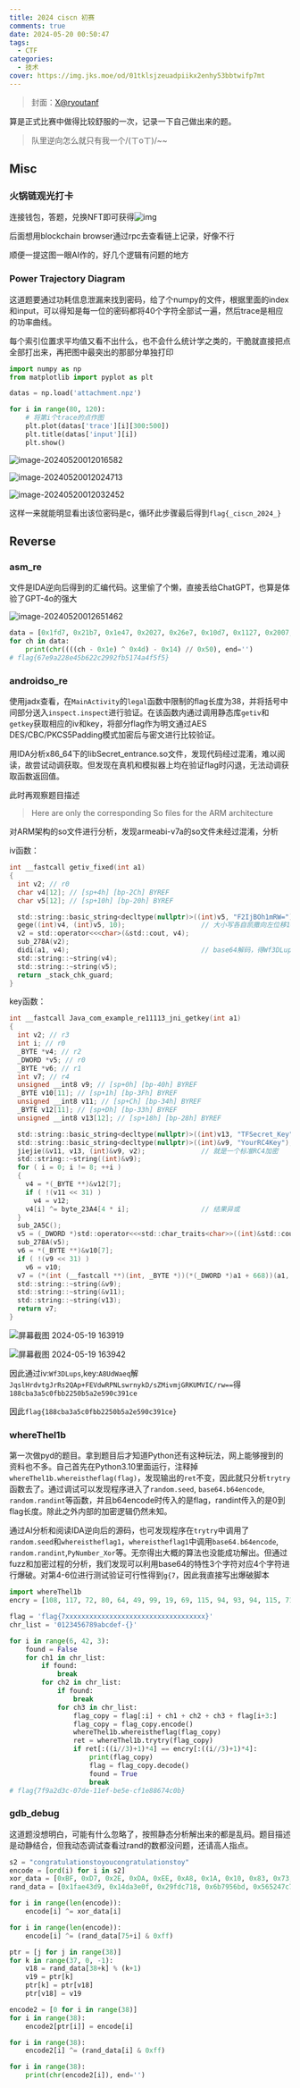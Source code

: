 ```yaml
---
title: 2024 ciscn 初赛
comments: true
date: 2024-05-20 00:50:47
tags:
  - CTF
categories:
  - 技术
cover: https://img.jks.moe/od/01tklsjzeuadpiikx2enhy53bbtwifp7mt
---
```


> 封面：[X@ryoutanf](https://x.com/ryoutanf/status/1630775568148074496)

算是正式比赛中做得比较舒服的一次，记录一下自己做出来的题。

>  队里逆向怎么就只有我一个/(ㄒoㄒ)/~~

## Misc

### 火锅链观光打卡

连接钱包，答题，兑换NFT即可获得![img](https://img.jks.moe/od/01tklsjzer6uxtkad3wzgy3c2hrbwatazm)

后面想用blockchain browser通过rpc去查看链上记录，好像不行

顺便一提这图一眼AI作的，好几个逻辑有问题的地方

### Power Trajectory Diagram

这道题要通过功耗信息泄漏来找到密码，给了个numpy的文件，根据里面的index和input，可以得知是每一位的密码都将40个字符全部试一遍，然后trace是相应的功率曲线。

每个索引位置求平均值又看不出什么，也不会什么统计学之类的，干脆就直接把点全部打出来，再把图中最突出的那部分单独打印

```python
import numpy as np
from matplotlib import pyplot as plt

datas = np.load('attachment.npz')

for i in range(80, 120):
    # 将第i个trace的点作图
    plt.plot(datas['trace'][i][300:500])
    plt.title(datas['input'][i])
    plt.show()
```

![image-20240520012016582](https://img.jks.moe/od/01tklsjzbs5s3ylawmxzd3youjmqgnfj2n)

![image-20240520012024713](https://img.jks.moe/od/01tklsjzacfz5g4zjzpjf26jlaixrf6i4f)

![image-20240520012032452](https://img.jks.moe/od/01tklsjzf5mrmdqp4zkncig3r6ah4f5tch)

这样一来就能明显看出该位密码是c，循环此步骤最后得到`flag{_ciscn_2024_}`

## Reverse

### asm_re

文件是IDA逆向后得到的汇编代码。这里偷了个懒，直接丢给ChatGPT，也算是体验了GPT-4o的强大

![image-20240520012651462](https://img.jks.moe/od/01tklsjzd7wl6mihkc4jgyiqmwbna4zpcr)

```python
data = [0x1fd7, 0x21b7, 0x1e47, 0x2027, 0x26e7, 0x10d7, 0x1127, 0x2007, 0x11c7, 0x1e47, 0x1017, 0x1017, 0x11f7, 0x2007, 0x1037, 0x1107, 0x1f17, 0x10d7, 0x1017, 0x1017, 0x1f67, 0x1017, 0x11c7, 0x11c7, 0x1017, 0x1fd7, 0x1f17, 0x1107, 0x0f47, 0x1127, 0x1037, 0x1e47, 0x1037, 0x1fd7, 0x1107, 0x1fd7, 0x1107, 0x2787]
for ch in data:
    print(chr((((ch - 0x1e) ^ 0x4d) - 0x14) // 0x50), end='')
# flag{67e9a228e45b622c2992fb5174a4f5f5}
```

### androidso_re

使用jadx查看，在`MainActivity`的`legal`函数中限制的flag长度为38，并将括号中间部分送入`inspect.inspect`进行验证。在该函数内通过调用静态库`getiv`和`getkey`获取相应的iv和key，将部分flag作为明文通过AES DES/CBC/PKCS5Padding模式加密后与密文进行比较验证。

用IDA分析x86_64下的libSecret_entrance.so文件，发现代码经过混淆，难以阅读，故尝试动调获取。但发现在真机和模拟器上均在验证flag时闪退，无法动调获取函数返回值。

此时再观察题目描述

> Here are only the corresponding So files for the ARM architecture

对ARM架构的so文件进行分析，发现armeabi-v7a的so文件未经过混淆，分析

iv函数：

```c
int __fastcall getiv_fixed(int a1)
{
  int v2; // r0
  char v4[12]; // [sp+4h] [bp-2Ch] BYREF
  char v5[12]; // [sp+10h] [bp-20h] BYREF

  std::string::basic_string<decltype(nullptr)>((int)v5, "F2IjBOh1mRW=");
  gege((int)v4, (int)v5, 10);                   // 大小写各自凯撒向左位移10，得V2YzREx1cHM=
  v2 = std::operator<<<char>(&std::cout, v4);
  sub_278A(v2);
  didi(a1, v4);                                 // base64解码，得Wf3DLups
  std::string::~string(v4);
  std::string::~string(v5);
  return _stack_chk_guard;
}
```

key函数：

```c
int __fastcall Java_com_example_re11113_jni_getkey(int a1)
{
  int v2; // r3
  int i; // r0
  _BYTE *v4; // r2
  _DWORD *v5; // r0
  _BYTE *v6; // r1
  int v7; // r4
  unsigned __int8 v9; // [sp+0h] [bp-40h] BYREF
  _BYTE v10[11]; // [sp+1h] [bp-3Fh] BYREF
  unsigned __int8 v11; // [sp+Ch] [bp-34h] BYREF
  _BYTE v12[11]; // [sp+Dh] [bp-33h] BYREF
  unsigned __int8 v13[12]; // [sp+18h] [bp-28h] BYREF

  std::string::basic_string<decltype(nullptr)>((int)v13, "TFSecret_Key");// RC4_value
  std::string::basic_string<decltype(nullptr)>((int)&v9, "YourRC4Key");// RC4_key
  jiejie(&v11, v13, (int)&v9, v2);              // 就是一个标准RC4加密
  std::string::~string((int)&v9);
  for ( i = 0; i != 8; ++i )
  {
    v4 = *(_BYTE **)&v12[7];
    if ( !(v11 << 31) )
      v4 = v12;
    v4[i] ^= byte_23A4[4 * i];                  // 结果异或
  }
  sub_2A5C();
  v5 = (_DWORD *)std::operator<<<std::char_traits<char>>((int)&std::cout, "Keys match!");
  sub_278A(v5);
  v6 = *(_BYTE **)&v10[7];
  if ( !(v9 << 31) )
    v6 = v10;
  v7 = (*(int (__fastcall **)(int, _BYTE *))(*(_DWORD *)a1 + 668))(a1, v6);
  std::string::~string(&v9);
  std::string::~string(&v11);
  std::string::~string(v13);
  return v7;
}
```

![屏幕截图 2024-05-19 163919](https://img.jks.moe/od/01tklsjzdye4l5psib6vdittea36cqmn35)

![屏幕截图 2024-05-19 163942](https://img.jks.moe/od/01tklsjza2w2zex7eld5gjx3cf4ftszdp4)

因此通过iv:`Wf3DLups`,key:`A8UdWaeq`解`JqslHrdvtgJrRs2QAp+FEVdwRPNLswrnykD/sZMivmjGRKUMVIC/rw==`得`188cba3a5c0fbb2250b5a2e590c391ce`

因此`flag{188cba3a5c0fbb2250b5a2e590c391ce}`

### whereThel1b

第一次做pyd的题目。拿到题目后才知道Python还有这种玩法，网上能够搜到的资料也不多。自己首先在Python3.10里面运行，注释掉`whereThel1b.whereistheflag(flag)`，发现输出的`ret`不变，因此就只分析`trytry`函数去了。通过调试可以发现程序进入了`random.seed`, `base64.b64encode`, `random.randint`等函数，并且b64encode时传入的是flag，randint传入的是0到flag长度。除此之外内部的加密逻辑仍然未知。

通过AI分析和阅读IDA逆向后的源码，也可发现程序在`trytry`中调用了`random.seed`和`whereistheflag1`，`whereistheflag1`中调用`base64.b64encode`, `random.randint`,`PyNumber_Xor`等。无奈得出大概的算法也没能成功解出。但通过fuzz和加密过程的分析，我们发现可以利用base64的特性3个字符对应4个字符进行爆破。对第4-6位进行测试验证可行性得到`g{7`，因此我直接写出爆破脚本

```python
import whereThel1b
encry = [108, 117, 72, 80, 64, 49, 99, 19, 69, 115, 94, 93, 94, 115, 71, 95, 84, 89, 56, 101, 70, 2, 84, 75, 127, 68, 103, 85, 105, 113, 80, 103, 95, 67, 81, 7, 113, 70, 47, 73, 92, 124, 93, 120, 104, 108, 106, 17, 80, 102, 101, 75, 93, 68, 121, 26]

flag = 'flag{7xxxxxxxxxxxxxxxxxxxxxxxxxxxxxxxxxxx}'
chr_list = '0123456789abcdef-{}'

for i in range(6, 42, 3):
    found = False
    for ch1 in chr_list:
        if found:
            break
        for ch2 in chr_list:
            if found:
                break
            for ch3 in chr_list:
                flag_copy = flag[:i] + ch1 + ch2 + ch3 + flag[i+3:]
                flag_copy = flag_copy.encode()
                whereThel1b.whereistheflag(flag_copy)
                ret = whereThel1b.trytry(flag_copy)
                if ret[:((i//3)+1)*4] == encry[:((i//3)+1)*4]:
                    print(flag_copy)
                    flag = flag_copy.decode()
                    found = True
                    break
# flag{7f9a2d3c-07de-11ef-be5e-cf1e88674c0b}
```



### gdb_debug

这道题没想明白，可能有什么忽略了，按照静态分析解出来的都是乱码。题目描述是动静结合，但我动态调试查看过rand的数都没问题，还请高人指点。

```python
s2 = "congratulationstoyoucongratulationstoy"
encode = [ord(i) for i in s2]
xor_data = [0xBF, 0xD7, 0x2E, 0xDA, 0xEE, 0xA8, 0x1A, 0x10, 0x83, 0x73, 0xAC, 0xF1, 0x06, 0xBE, 0xAD, 0x88, 0x04, 0xD7, 0x12, 0xFE, 0xB5, 0xE2, 0x61, 0xB7, 0x3D, 0x07, 0x4A, 0xE8, 0x96, 0xA2, 0x9D, 0x4D, 0xBC, 0x81, 0x8C, 0xE9, 0x88, 0x78]
rand_data = [0x1fae43d9, 0x14da3e0f, 0x29fdc718, 0x6b7956bd, 0x565247c7, 0x118e4e16, 0xec41481, 0x2853f3be, 0x18fe7af8, 0x637a7d4a, 0x4c235f65, 0x1a636af2, 0xf8e55d, 0x3f4562ab, 0x910412b, 0x57ec233, 0x1a9fe4d4, 0x321373a5, 0x5aa40d67, 0x7661698, 0x7e44749f, 0x3c64e7e, 0x49be3e2b, 0x394c025d, 0x6acb9dc2, 0x726285af, 0x7d6818e, 0x655c983a, 0x7afa9e4c, 0x7f7af6a5, 0x5b28f175, 0x1aa8e225, 0x145534b4, 0x526b88d, 0x62238e3, 0x6aa77c7b, 0x16b506a3, 0x14e64d64, 0x12fb7039, 0x2fb3819c, 0x7860caae, 0x5f1ecf9e, 0x4a16ec8e, 0x7959b00b, 0x1e64324a, 0x53272db9, 0x7ed8723f, 0x3904171e, 0x53aa15e, 0x597c7fa6, 0x406a2db6, 0x37f15fd, 0x5d42ce25, 0xa286be1, 0x3ccb185a, 0x480e6be7, 0x7c8af191, 0x44a199e8, 0x2d6b0421, 0x77858fdd, 0x441c908d, 0x893f596, 0x122e7202, 0x5871c541, 0xdbaae23, 0x1850aae5, 0x431941bc, 0x246fb4c7, 0x2d36f849, 0x5614b1f5, 0x54233663, 0x2597c2f7, 0x35338194, 0x1e3a22f1, 0x1ef17303, 0x5397b3de, 0x716150aa, 0x1dc9e542, 0xc9bcafc, 0x769bf209, 0x774664e8, 0x4d05f8b2, 0x7a1b0806, 0x5489330d, 0x572e6493, 0x36e62061, 0x1c979ef4, 0x53b95624, 0x7b87ba49, 0x4a02a315, 0x4b3ee601, 0x3fa44ad7, 0x529698ab, 0x5d6d5804, 0x18161018, 0x605146cf, 0x75be02e9, 0x5b2f51d5, 0x4c0fb96, 0x22f4fb33, 0x314403ca, 0x58e431f9, 0x488cbe2a, 0x6677855e, 0x771e54ea, 0x677e312d, 0x3a0f393c, 0x687fa594, 0x548166f, 0x46ab0438, 0x5f1b979d, 0x7c8e7b58, 0x13b0fcea, 0x59369fa4]

for i in range(len(encode)):
    encode[i] ^= xor_data[i]

for i in range(len(encode)):
    encode[i] ^= (rand_data[75+i] & 0xff)

ptr = [j for j in range(38)]
for k in range(37, 0, -1):
    v18 = rand_data[38+k] % (k+1)
    v19 = ptr[k]
    ptr[k] = ptr[v18]
    ptr[v18] = v19

encode2 = [0 for i in range(38)]
for i in range(38):
    encode2[ptr[i]] = encode[i]

for i in range(38):
    encode2[i] ^= (rand_data[i] & 0xff)

for i in range(38):
    print(chr(encode2[i]), end='')
```

